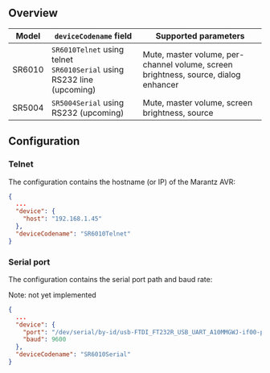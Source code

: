 ## Overview

| Model  | `deviceCodename` field                                                      | Supported parameters                                                                |
|--------|-----------------------------------------------------------------------------|-------------------------------------------------------------------------------------|
| SR6010 | `SR6010Telnet` using telnet<br/> `SR6010Serial` using RS232 line (upcoming) | Mute, master volume, per-channel volume, screen brightness, source, dialog enhancer |
| SR5004 | `SR5004Serial` using RS232 (upcoming)                                       | Mute, master volume, screen brightness, source                                      |


## Configuration

### Telnet

The configuration contains the hostname (or IP) of the Marantz AVR:

```json
{
  ...
  "device": {
    "host": "192.168.1.45"
  },
  "deviceCodename": "SR6010Telnet"
}
```

### Serial port

The configuration contains the serial port path and baud rate:

Note: not yet implemented

```json
{
  ...
  "device": {
    "port": "/dev/serial/by-id/usb-FTDI_FT232R_USB_UART_A10MMGWJ-if00-port0",
    "baud": 9600
  },
  "deviceCodename": "SR6010Serial"
}
```

